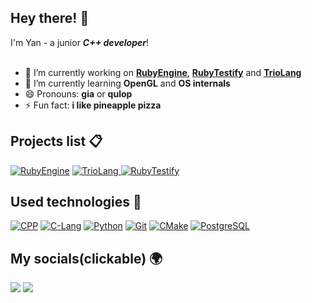 ## Hey there! 👋
I'm Yan - a junior ___C++ developer___!
<br/><br/>

* 🔭 I’m currently working on __[RubyEngine](https://github.com/qulop/RubyEngine)__, __[RubyTestify](https://github.com/qulop/RubyTestify)__ and __[TrioLang](https://github.com/qulop/TrioLang)__
* 🌱 I’m currently learning __OpenGL__ and __OS internals__
* 😄 Pronouns: __gia__ or __qulop__
* ⚡ Fun fact: __i like pineapple pizza__


## Projects list 📋
[![RubyEngine](https://img.shields.io/badge/-Ruby_Engine-0D1117?style=for-the-badge&logo=cplusplus&logoColor=%2300599C)](https://github.com/qulop/RubyEngine)
[![TrioLang](https://img.shields.io/badge/-TrioLang-0D1117?style=for-the-badge&logo=c&logoColor=%243298)
](https://github.com/qulop/TrioLang)
[![RubyTestify](https://img.shields.io/badge/-Ruby_Testify-0D1117?style=for-the-badge&logo=cplusplus&logoColor=%2300599C)
](https://github.com/qulop/RubyTestify)


## Used technologies 🧰
[![CPP](https://img.shields.io/badge/-C%2B%2B-0D1117?style=for-the-badge&logo=cplusplus&logoColor=%2300599C)](https://github.com/qulop)
[![C-Lang](https://img.shields.io/badge/-C-0D1117?style=for-the-badge&logo=c&logoColor=%23A8B9CC)](https://github.com/qulop)
[![Python](https://img.shields.io/badge/-Python-0D1117?style=for-the-badge&logo=python&logoColor=%233776AB)](https://github.com/qulop)
[![Git](https://img.shields.io/badge/-Git-0D1117?style=for-the-badge&logo=git&logoColor=%23F05032)](https://github.com/qulop)
[![CMake](https://img.shields.io/badge/-Cmake-0D1117?style=for-the-badge&logo=cmake&logoColor=%23064F8C)](https://github.com/qulop)
[![PostgreSQL](https://img.shields.io/badge/-PostgreSQL-0D1117?style=for-the-badge&logo=postgresql&logoColor=%234169E1)](https://github.com/qulop)

## My socials(clickable) 🌍
[<img src="https://img.shields.io/badge/Telegram-black?style=for-the-badge&logo=telegram&logoColor=#"/>](https://t.me/patmonkey)
[<img src="https://img.shields.io/badge/Discrod-black?style=for-the-badge&logo=discord&logoColor=#"/>](https://discord.com/users/878649454226456596)
